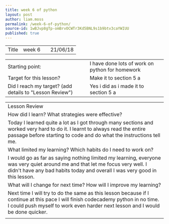 ```yaml
---
title: week 6 of python
layout: post
author: liam.moss
permalink: /week-6-of-python/
source-id: 1wBJvp8gTp-omBrvOCWTr3Kd5BNL9s1b9btv3caYWIUU
published: true
---
```

<table>
  <tr>
    <td>Title</td>
    <td>week 6</td>
    <td></td>
    <td>21/06/18</td>
  </tr>
</table>


<table>
  <tr>
    <td>Starting point:</td>
    <td>I have done lots of work on python for homework</td>
  </tr>
  <tr>
    <td>Target for this lesson?</td>
    <td>Make it to section 5 a </td>
  </tr>
  <tr>
    <td>Did I reach my target? 
(add details to "Lesson Review")</td>
    <td>Yes i did as i made it to section 5 a</td>
  </tr>
</table>


<table>
  <tr>
    <td>Lesson Review</td>
  </tr>
  <tr>
    <td>How did I learn? What strategies were effective? </td>
  </tr>
  <tr>
    <td>Today I learned quite a lot as I got through many sections and worked very hard to do it. I learnt to always read the entire passage before starting to code and do what the instructions tell me.</td>
  </tr>
  <tr>
    <td>What limited my learning? Which habits do I need to work on? </td>
  </tr>
  <tr>
    <td>I would go as far as saying nothing limited my learning, everyone was very quiet around me and that let me focus very well. I didn't have any bad habits today and overall I was very good in this lesson.</td>
  </tr>
  <tr>
    <td>What will I change for next time? How will I improve my learning?</td>
  </tr>
  <tr>
    <td>Next time I will try to do the same as this lesson because if I continue at this pace I will finish codecademy python in no time. I could push myself to work even harder next lesson and I would be done quicker.</td>
  </tr>
  <tr>
    <td></td>
  </tr>
</table>


